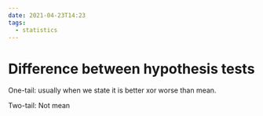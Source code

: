 ```yaml
---
date: 2021-04-23T14:23
tags: 
  - statistics
---
```


# Difference between hypothesis tests

One-tail: usually when we state it is better xor worse than mean.

Two-tail: Not mean
